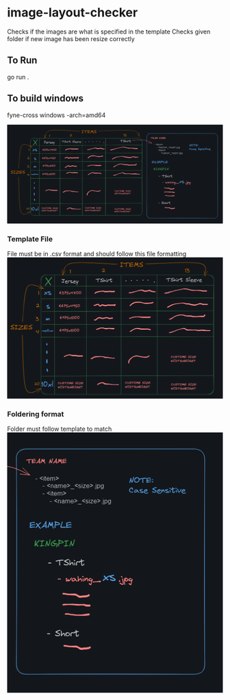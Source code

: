 # image-layout-checker
Checks if the images are what is specified in the template
Checks given folder if new image has been resize correctly

##  To Run
go run .

##  To build windows
fyne-cross windows -arch=amd64

![Alt text](img/image-2.png)

### Template File
File must be in .csv format and should follow this file formatting
![sizing.csv](img/image.png)


### Foldering format
Folder must follow template to match
![Alt text](img/image-1.png)